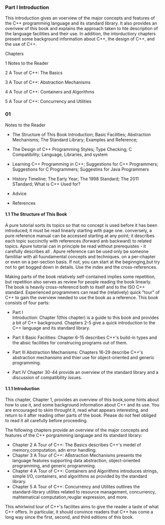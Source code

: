 ### Part I Introduction


This introduction gives an voerview of the major concepts and features of the C++ programming language and its standard library. It also provides an overivew of this book and explains the approach taken to hte description of the language facilities and their use. In addition, the intorductiory chapters present some background information about C++, the design of C++, and the use of C++.

Chapters

1 Notes to the Reader

2 A Tour of C++: The Basics

3 A Tour of C++: Abstraction Mechanisms

4 A Tour of C++: Containers and 
Algorithms

5 A Tour of C++: Concurrency and Utilities


### 01

Notes to the Reader


- The Structure of This Book
  Introduction; Basic Facilities; Abstraction Mechanisms; The Standard Library; Examples and Reference;

- The Design of C++
  Programming Styles; Type Checking; C Compatibility; Language, Libraries, and system

- Learning C++
  Programming in C++; Suggestions for C++ Programmers; Suggestions for C Programmers; Suggestins for Java Programmers

- History
  Timeline; The Early Year; The 1998 Standard; The 2011 STandard; What is C++ Used for?

- Advice
- References

#### 1.1 The Structure of This Book

A pure tutorial sorts its topics so that no concept is used before it has been introduced; it must be read linearly starting with page one. conversely, a pure reference manual can be accessed starting at any point; it describes each topic succinctly with references (forward anb backward) to related topics. Apure tutorial can in principle be read without prerequistes - it carefully describes all . Apure reference can be used only be someone famililiar with all fuundamental concepts and techniques. on a per-chapter or even on a per-section basis. If not, you can start at the beginnging,but try not to get bogged down in details. Use the index and the cross-references.

Making parts of the book relatively self-contained implies some repetition, but repetition also serves as review for people reading the book linearly. The book is heavily cross-referencd both to itself and to the ISO C++ standard. Experienced programmers can read the (relatively) quick "tour" of C++ to gain the overview needed to use the book as a reference.  This book consists of four parts:

- Part I   
Introduction: Chapter 1(this chapter) is a guide to this book and provides a bit of C++ background. Chapters 2-5 give a quick introduction to the C++ language and its standard library.

- Part II
Basic Facilities: Chapter 6-15 describes C++'s build-in types and the absic facilities for construcing programs out of them.

- Part III
Abstraction Mechanisms: Chapters 16-29 describe C++'s abstraction mechanisms and thier use for object-oriented and generic programming.

- Part IV
Chapter 30-44 provide an overview of the standard library and a discussion of compatibility issues.


#### 1.1.1 Introduction

This chapter, Chapter 1, provides an overview of this book,some hints about how to use it, and some background information about C++ and its use. You are encouraged to skim throught it, read what appears interesting, and return to it after reading other parts of the book. Please do not feel obliged to read it all carefully before proceeding.

The following chapters provide an overview of the major concepts and features of the C++ porgramming language and its standard library:

- Chapter 2 
A Tour of C++: The Basics describes C++'s medel of memory,computation, adn error handling.
- Chapter 3
A Tour of C++: ABstraction Mechanisms presents the language features supporting data abstraction, object-oriented programming, and generic programming.
- Chapter 4
A Tour of C++: Containers and Algorithms introduces strings, simple I/O, containers, and algorithms as provided by the standard library.
- Chapter 5
A Tour of C++: Concurrency and Utilites outlines the standard-library utilites related to resource management, concurrency, mahtematical computation,reuglar expression, and more.

This whirlwind tour of C++'s facilites aims to give the reader a taste of what C++ offers. In particular, it should convince readers that C++ has come a long way since the first, second, and third editions of this book.




